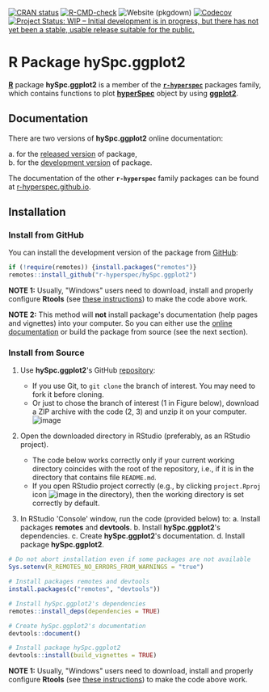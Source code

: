 

<!-- badges: start -->
[![CRAN status](https://www.r-pkg.org/badges/version-last-release/hySpc.ggplot2)](https://cran.r-project.org/package=hySpc.ggplot2)
[![R-CMD-check](https://github.com/r-hyperspec/hySpc.ggplot2/workflows/R-CMD-check/badge.svg)](https://github.com/r-hyperspec/hySpc.ggplot2/actions)
![Website (pkgdown)](https://github.com/r-hyperspec/hySpc.ggplot2/workflows/Website%20(pkgdown)/badge.svg)
[![Codecov](https://codecov.io/gh/r-hyperspec/hySpc.ggplot2/branch/develop/graph/badge.svg)](https://codecov.io/gh/r-hyperspec/hySpc.ggplot2?branch=develop)
[![Project Status: WIP – Initial development is in progress, but there has not yet been a stable, usable release suitable for the public.](https://www.repostatus.org/badges/latest/wip.svg)](https://www.repostatus.org/#wip)
<!--[![metacran downloads](https://cranlogs.r-pkg.org/badges/grand-total/hySpc.ggplot2)](https://cran.r-project.org/package=hySpc.ggplot2)-->
<!--[![metacran downloads](https://cranlogs.r-pkg.org/badges/hySpc.ggplot2)](https://cran.r-project.org/package=hySpc.ggplot2)-->
<!-- [![Travis](https://travis-ci.com/r-hyperspec/hySpc.ggplot2.svg?branch=develop)](https://travis-ci.com/github/r-hyperspec/hySpc.ggplot2) -->
<!-- badges: end -->



# R Package **hySpc.ggplot2**

[**R**](https://www.r-project.org/) package **hySpc.ggplot2** is a member of the [**`r-hyperspec`**](https://r-hyperspec.github.io/) packages family, which contains functions to plot [**hyperSpec**](https://r-hyperspec.github.io/) object by using [**ggplot2**](https://ggplot2.tidyverse.org/). 

<!-- ---------------------------------------------------------------------- -->

## Documentation

There are two versions of **hySpc.ggplot2** online documentation:

a. for the [released version](https://r-hyperspec.github.io/hySpc.ggplot2/) of package,  
b. for the [development version](https://r-hyperspec.github.io/hySpc.ggplot2/dev/) of package.

The documentation of the other **`r-hyperspec`** family packages can be found at [r-hyperspec.github.io](https://r-hyperspec.github.io/).

<!-- ---------------------------------------------------------------------- -->

## Installation

<!--
# Install from CRAN

You can install the released version of **hySpc.ggplot2** from [CRAN](https://cran.r-project.org/package=hySpc.ggplot2) with:

```r
install.packages("hySpc.ggplot2")
```
-->

### Install from GitHub

You can install the development version of the package from [GitHub](https://github.com/r-hyperspec/hySpc.ggplot2):

```r 
if (!require(remotes)) {install.packages("remotes")}
remotes::install_github("r-hyperspec/hySpc.ggplot2")
```

**NOTE 1:**
Usually, "Windows" users need to download, install and properly configure **Rtools** (see [these instructions](https://cran.r-project.org/bin/windows/Rtools/)) to make the code above work.

**NOTE 2:** 
This method will **not** install package's documentation (help pages and vignettes) into your computer.
So you can either use the [online documentation](https://r-hyperspec.github.io/) or build the package from source (see the next section).


### Install from Source

1. Use **hySpc.ggplot2**'s GitHub [repository](https://github.com/r-hyperspec/hySpc.ggplot2):
    - If you use Git, to `git clone` the branch of interest.
      You may need to fork it before cloning.
    - Or just to chose the branch of interest (1 in Figure below), download a ZIP archive with the code (2, 3) and unzip it on your computer.  
![image](https://user-images.githubusercontent.com/12725868/89338263-ffa1dd00-d6a4-11ea-94c2-fa36ee026691.png)

2. Open the downloaded directory in RStudio (preferably, as an RStudio project).
    - The code below works correctly only if your current working directory coincides with the root of the repository, i.e., if it is in the directory that contains file `README.md`.
    - If you open RStudio project correctly (e.g., by clicking `project.Rproj` icon ![image](https://user-images.githubusercontent.com/12725868/89340903-26621280-d6a9-11ea-8299-0ec5e9cf7e3e.png) in the directory), then the working directory is set correctly by default.

3. In RStudio 'Console' window, run the code (provided below) to:
    a. Install packages **remotes** and **devtools**.
    b. Install **hySpc.ggplot2**'s dependencies.
    c. Create **hySpc.ggplot2**'s documentation.
    d. Install package **hySpc.ggplot2**.

```r
# Do not abort installation even if some packages are not available
Sys.setenv(R_REMOTES_NO_ERRORS_FROM_WARNINGS = "true")

# Install packages remotes and devtools
install.packages(c("remotes", "devtools"))

# Install hySpc.ggplot2's dependencies
remotes::install_deps(dependencies = TRUE)

# Create hySpc.ggplot2's documentation
devtools::document()

# Install package hySpc.ggplot2
devtools::install(build_vignettes = TRUE)
```

**NOTE 1:**
Usually, "Windows" users need to download, install and properly configure **Rtools** (see [these instructions](https://cran.r-project.org/bin/windows/Rtools/)) to make the code above work.

